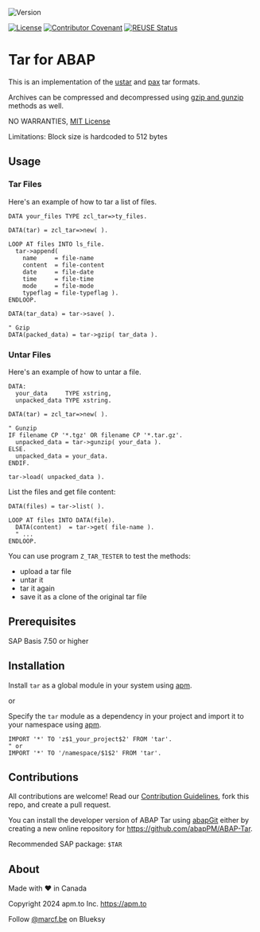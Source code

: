 ![Version](https://img.shields.io/endpoint?url=https://shield.abap.space/version-shield-json/github/abapPM/ABAP-Tar/src/zcl_tar.clas.abap/c_version&label=Version&color=blue)

[![License](https://img.shields.io/github/license/abapPM/ABAP-Tar?label=License&&color=success)](https://github.com/abapPM/ABAP-Tar/blob/main/LICENSE)
[![Contributor Covenant](https://img.shields.io/badge/Contributor%20Covenant-2.1-4baaaa.svg?&color=success)](https://github.com/abapPM/.github/blob/main/CODE_OF_CONDUCT.md)
[![REUSE Status](https://api.reuse.software/badge/github.com/abapPM/ABAP-Tar)](https://api.reuse.software/info/github.com/abapPM/ABAP-Tar)

# Tar for ABAP

This is an implementation of the [ustar](https://en.wikipedia.org/wiki/Tar_(computing)) and [pax](https://en.wikipedia.org/wiki/Pax_(command)) tar formats. 

Archives can be compressed and decompressed using [gzip and gunzip](https://en.wikipedia.org/wiki/Gzip) methods as well.

NO WARRANTIES, [MIT License](https://github.com/abapPM/ABAP-Tar/blob/main/LICENSE)

Limitations: Block size is hardcoded to 512 bytes

## Usage

### Tar Files

Here's an example of how to tar a list of files.

```abap
DATA your_files TYPE zcl_tar=>ty_files.

DATA(tar) = zcl_tar=>new( ).

LOOP AT files INTO ls_file.
  tar->append(
    name     = file-name
    content  = file-content
    date     = file-date
    time     = file-time
    mode     = file-mode
    typeflag = file-typeflag ).
ENDLOOP.

DATA(tar_data) = tar->save( ).

" Gzip
DATA(packed_data) = tar->gzip( tar_data ).
```

### Untar Files

Here's an example of how to untar a file.

```abap
DATA:
  your_data     TYPE xstring,
  unpacked_data TYPE xstring.

DATA(tar) = zcl_tar=>new( ).

" Gunzip
IF filename CP '*.tgz' OR filename CP '*.tar.gz'.
  unpacked_data = tar->gunzip( your_data ).
ELSE.
  unpacked_data = your_data.
ENDIF.

tar->load( unpacked_data ).
```

List the files and get file content:

```abap
DATA(files) = tar->list( ).

LOOP AT files INTO DATA(file).
  DATA(content)  = tar->get( file-name ).
  " ...
ENDLOOP.
```

You can use program `Z_TAR_TESTER` to test the methods:

- upload a tar file
- untar it
- tar it again
- save it as a clone of the original tar file

## Prerequisites

SAP Basis 7.50 or higher

## Installation

Install `tar` as a global module in your system using [apm](https://abappm.com).

or

Specify the `tar` module as a dependency in your project and import it to your namespace using [apm](https://abappm.com).

```abap
IMPORT '*' TO 'z$1_your_project$2' FROM 'tar'.
" or
IMPORT '*' TO '/namespace/$1$2' FROM 'tar'.
```

## Contributions

All contributions are welcome! Read our [Contribution Guidelines](https://github.com/abapPM/ABAP-Tar/blob/main/CONTRIBUTING.md), fork this repo, and create a pull request.

You can install the developer version of ABAP Tar using [abapGit](https://github.com/abapGit/abapGit) either by creating a new online repository for https://github.com/abapPM/ABAP-Tar.

Recommended SAP package: `$TAR`

## About

Made with ❤️ in Canada

Copyright 2024 apm.to Inc. <https://apm.to>

Follow [@marcf.be](https://bsky.app/profile/marcf.be) on Blueksy

